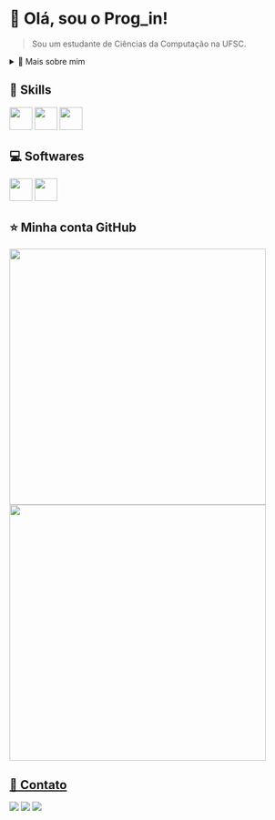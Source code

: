 # 💜 Olá, sou o <strong>Prog_in!</strong>

> Sou um estudante de Ciências da Computação na UFSC. 

<div>
  <details>
    <summary>🧑 Mais sobre mim</summary>

  - 🔭 Ainda me decidindo para qual ramo seguir...

  - 🌱 Aprendendo sobre tudo!

  - 🤝 Procuro contribuir com outros projetos.

  </details>
</div>

## 🚀 Skills

<div>
  <img src="https://cdn.jsdelivr.net/gh/devicons/devicon/icons/python/python-original.svg" width="40" weight="40"/>
  <img src="https://cdn.jsdelivr.net/gh/devicons/devicon/icons/git/git-original.svg" width="40" height="40"/>
  <img src="https://cdn.jsdelivr.net/gh/devicons/devicon/icons/linux/linux-original.svg" width="40" height="40"/>
</div>

## 💻 Softwares

<div>
  <img src="https://cdn.jsdelivr.net/gh/devicons/devicon/icons/visualstudio/visualstudio-plain.svg" width="40" height="40"/>
  <img src="https://cdn.jsdelivr.net/gh/devicons/devicon/icons/vim/vim-original.svg" width="40" height="40"/>
</div>

## ⭐ Minha conta GitHub

<div>
  <a href="https://github.com/Joao-Gabriel-Feres">
    <img width="450" src="https://github-readme-stats.vercel.app/api/top-langs/?username=Joao-Gabriel-Feres&layout=compact&langs_count=7&theme=tokyonight"/>
    <img width="450" src="https://github-readme-stats.vercel.app/api?username=Joao-Gabriel-Feres&show_icons=true&theme=tokyonight&include_all_commits=true&count_private=true"/>
</div>
  
## 💬 Contato

<div>
  <a href="https://instagram.com/Prog_in" target="_blank">
    <img src="https://img.shields.io/badge/-Instagram-%23E4405F?style=for-the-badge&logo=instagram&logoColor=white" target="_blank"></a>
  <a href = "mailto:joaogabrielferes@gmail.com">
    <img src="https://img.shields.io/badge/Gmail-D14836?style=for-the-badge&logo=gmail&logoColor=white" target="_blank"></a>
  <a href="https://www.linkedin.com/in/joao-gabriel-feres/" target="_blank">
    <img src="https://img.shields.io/badge/-LinkedIn-%230077B5?style=for-the-badge&logo=linkedin&logoColor=white" target="_blank"></a>
</div>
